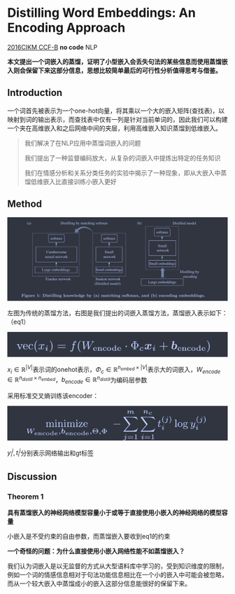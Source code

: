 # Distilling Word Embeddings: An Encoding Approach

[2016CIKM CCF-B](https://dl.acm.org/doi/abs/10.1145/2983323.2983888)	**no code**	NLP

**本文提出一个词嵌入的蒸馏，证明了小型嵌入会丢失句法的某些信息而使用蒸馏嵌入则会保留下来这部分信息，思想比较简单最后的可行性分析值得思考与借鉴。**

## 	Introduction

一个词首先被表示为一个one-hot向量，将其乘以一个大的嵌入矩阵(查找表)，以映射到词的输出表示，而查找表中仅有一列是针对当前单词的，因此我们可以构建一个夹在高维嵌入和之后网络中间的夹层，利用高维嵌入知识蒸馏到低维嵌入。

> 我们解决了在NLP应用中蒸馏词嵌入的问题
>
> 我们提出了一种监督编码放大，从复杂的词嵌入中提炼出特定的任务知识
>
> 我们在情感分析和关系分类任务的实验中揭示了一种现象，即从大嵌入中蒸馏低维嵌入比直接训练小嵌入更好



## Method

![image-20240314144522137](imgs/image-20240314144522137.png)

左图为传统的蒸馏方法，右图是我们提出的词嵌入蒸馏方法，蒸馏嵌入表示如下：（eq1）

![image-20240314144739244](imgs/image-20240314144739244.png)

$x_i\in\mathbb{R}^{|V|}$表示词的onehot表示，$\Phi_c\in\mathbb{R}^{n_{embed}\times|V|}$表示大的词嵌入，$W_{encode}\in\mathbb{R}^{n_{distill}\times n_{embed}}$，$b_{encode}\in \mathbb{R}^{n_{distill}}$为编码层参数

采用标准交叉熵训练该encoder：

![image-20240314145814118](imgs/image-20240314145814118.png)

$y_i^{j},t_i^{j}$分别表示网络输出和gt标签



## Discussion

### Theorem 1

**具有蒸馏嵌入的神经网络模型容量小于或等于直接使用小嵌入的神经网络的模型容量**

小嵌入是不受约束的自由参数，而蒸馏嵌入要收到eq1的约束



**一个奇怪的问题：为什么直接使用小嵌入网络性能不如蒸馏嵌入？**

我们认为词嵌入是以无监督的方式从大型语料库中学习的，受到知识维度的限制，例如一个词的情感信息相对于句法功能信息相比在一个小的嵌入中可能会被忽略，而从一个较大嵌入中蒸馏成小的嵌入这部分信息能很好的保留下来。